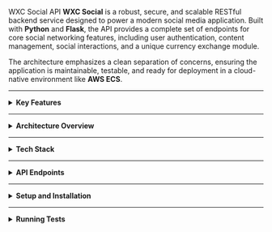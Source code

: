 WXC Social API
<b>WXC Social</b> is a robust, secure, and scalable RESTful backend service designed to power a modern social media application. Built with <b>Python</b> and <b>Flask</b>, the API provides a complete set of endpoints for core social networking features, including user authentication, content management, social interactions, and a unique currency exchange module.

The architecture emphasizes a clean separation of concerns, ensuring the application is maintainable, testable, and ready for deployment in a cloud-native environment like <b>AWS ECS</b>.

<hr>

<details>
<summary><b>Key Features</b></summary>

Secure Authentication System:

JWT-based sessions with HttpOnly cookies and CSRF protection.

Secure password handling using the Argon2 algorithm.

Complete user lifecycle management: registration, login, logout, and secure password reset via email.

Redis-based token blocklist for immediate session invalidation upon logout.

Core Social Features:

Full CRUD (Create, Read, Update, Delete) functionality for user posts.

A robust follower system to build a social graph.

A personalized /feeds endpoint that constructs a timeline for the logged-in user.

Content interactions including "likes" and threaded comments with nested replies.

A notification system for social interactions like follows, likes, and comments.

Currency Exchange Module:

Allows users to create and manage their own exchange with a base currency.

Users can set and update a list of buy/sell rates for various currencies.

The API provides all necessary data for the frontend to perform real-time conversion calculations.

Production-Ready Architecture:

Designed with a clean, three-tier architecture (API, Service, Data layers).

Containerized with Docker using a minimal and secure Alpine base image.

Optimized for deployment on AWS ECS with RDS for PostgreSQL and ElastiCache for Redis.

Comprehensive test suite built with Pytest for high code coverage and reliability.

</details>

<hr>

<details>
<summary><b>Architecture Overview</b></summary>

The API is built on a modern, service-oriented architecture designed for clarity and scalability. The codebase is organized into three distinct layers:

API (Resource) Layer: Built with <b>Flask-Restful</b>, this layer handles all incoming HTTP requests and outgoing responses. It is responsible for parsing request data, calling the appropriate service function, and formatting the final JSON response. It contains no business logic.

Service Layer: Plain Python modules that act as the "brain" of the application. This layer contains all business logic, validates input, enforces application rules, and orchestrates data operations across multiple models.

Data (Model) Layer: Built with <b>SQLAlchemy</b> and managed with <b>Alembic</b> migrations, this layer defines the database schema and provides the fundamental, lean methods for direct database interaction (CRUD).

Deployment Flow
User's Browser  -->  AWS Amplify (Frontend)  -->  API Gateway & ALB  -->  ECS Task (Docker Container)  -->  (RDS PostgreSQL & ElastiCache Redis)

</details>

<hr>

<details>
<summary><b>Tech Stack</b></summary>

Programming Language: Python

Frameworks and Libraries: Flask, Flask-Restful, Flask-JWT-Extended, SQLAlchemy, Alembic

Databases: PostgreSQL with PostGIS for geospatial data

Caching / Blocklisting: Redis

Testing: Pytest, unittest.mock, fakeredis

Cloud Platforms: Docker, AWS ECS

</details>

<hr>

<details>
<summary><b>API Endpoints</b></summary>

Endpoint

Method

Description

/register

POST

Create a new user account.

/login

POST

Authenticate a user and receive JWTs.

/logout

POST

Log out a user and blocklist their token.

/refresh-token

POST

Get a new access token using a refresh token.

/request-password-reset

POST

Send a password reset link to the user's email.

/reset-password/<token>

POST

Set a new password using a valid reset token.

/auth-check

GET

Verify the current user's authentication status.

/settings

GET/PUT/DELETE

Manage the current user's account settings.

/feeds

GET

Fetch the personalized post feed for the user.

/posts/<uuid>

GET/PUT/DELETE

Fetch, update, or delete a single post.

/users/<username>

GET

Fetch a user's public profile.

/users/<username>/posts

GET

Fetch a paginated list of a user's posts.

/users/<username>/follow

POST/DELETE

Follow or unfollow a user.

/posts/<uuid>/like

POST/DELETE

Like or unlike a post.

/posts/<uuid>/comments

POST

Add a new comment to a post.

/comments/<uuid>

PUT/DELETE

Update or delete a single comment.

/comments/<uuid>/like

POST/DELETE

Like or unlike a comment.

/notifications

GET

Fetch the user's notifications.

/exchange

GET/PUT

Fetch or update the user's currency exchange data.

</details>

<hr>

<details>
<summary><b>Setup and Installation</b></summary>

Clone the repository:

git clone <your-repo-url>
cd <your-repo-name>

Create and activate a virtual environment:

python -m venv venv
source venv/bin/activate  # On Windows, use `venv\Scripts\activate`

Install dependencies:

pip install -r requirements.txt

Set up environment variables:

Copy the .env.example file to a new file named .env.

Fill in the necessary values for your DATABASE_URL, SECRET_KEY, JWT_SECRET_KEY, and mail server configuration.

Run database migrations:

flask db upgrade

Run the application:

flask run

</details>

<hr>

<details>
<summary><b>Running Tests</b></summary>

To run the complete test suite, use the following command from the project's root directory:

pytest

</details>
